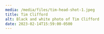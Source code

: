 ```yaml
---
media: /media/files/tim-head-shot-1.jpeg
title: Tim Clifford
alt: Black and white photo of Tim Clifford
date: 2023-02-14T15:59:00-0500
---
```

